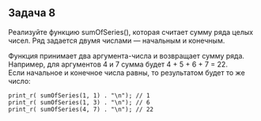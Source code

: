 ## Задача 8
Реализуйте функцию sumOfSeries(), которая считает сумму ряда целых чисел. Ряд задается двумя числами — начальным и конечным.

Функция принимает два аргумента-числа и возвращает сумму ряда.   
Например, для аргументов 4 и 7 сумма будет 4 + 5 + 6 + 7 = 22.  
Если начальное и конечное числа равны, то результатом будет то же число:  
```
print_r( sumOfSeries(1, 1) . "\n"); // 1
print_r( sumOfSeries(1, 3) . "\n"); // 6
print_r( sumOfSeries(4, 7) . "\n"); // 22
```
